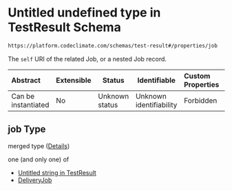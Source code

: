 # Untitled undefined type in TestResult Schema

```txt
https://platform.codeclimate.com/schemas/test-result#/properties/job
```

The `self` URI of the related Job, or a nested Job record.


| Abstract            | Extensible | Status         | Identifiable            | Custom Properties | Additional Properties | Access Restrictions | Defined In                                                                                   |
| :------------------ | ---------- | -------------- | ----------------------- | :---------------- | --------------------- | ------------------- | -------------------------------------------------------------------------------------------- |
| Can be instantiated | No         | Unknown status | Unknown identifiability | Forbidden         | Allowed               | none                | [TestResult.schema.json\*](../../spec/schemas/TestResult.schema.json "open original schema") |

## job Type

merged type ([Details](testresult-properties-job.md))

one (and only one) of

-   [Untitled string in TestResult](testresult-properties-job-oneof-0.md "check type definition")
-   [DeliveryJob](testresult-properties-job-oneof-deliveryjob.md "check type definition")
